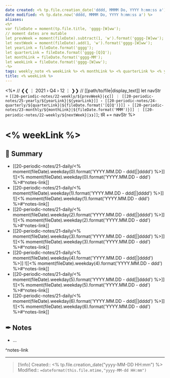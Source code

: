 ```yaml
---
date created: <% tp.file.creation_date('dddd, MMMM Do, YYYY h:mm:ss a') %>
date modified: <% tp.date.now('dddd, MMMM Do, YYYY h:mm:ss a') %>
aliases: 
<%*
var fileDate = moment(tp.file.title, 'gggg-[W]ww');
// moment dates are mutable 
let prevWeek = moment(fileDate).subtract(1, 'w').format('gggg-[W]ww');
let nextWeek = moment(fileDate).add(1, 'w').format('gggg-[W]ww');
let yearLink = fileDate.format('gggg');
let quarterLink = fileDate.format('gggg-[Q]Q');
let monthLink = fileDate.format('gggg-MM');
let weekLink = fileDate.format('gggg-[W]ww');
-%>
tags: weekly_note <% weekLink %> <% monthLink %> <% quarterLink %> <% yearLink %> 
title: <% weekLink %>
---
```


<%*
// ❮❮ ⋮ 2021 › Q4 › 12 ⋮ ❯❯ 
// [[path/to/file|display_text]] 
let navStr = `[[20-periodic-notes/22-weekly/${prevWeek}|❮❮]] ⋮ [[20-periodic-notes/25-yearly/${yearLink}|${yearLink}]] › [[20-periodic-notes/24-quarterly/${quarterLink}|${fileDate.format('[Q]Q')}]] › [[20-periodic-notes/23-monthly/${monthLink}|${fileDate.format('MMM')}]] ⋮ [[20-periodic-notes/22-weekly/${nextWeek}|❯❯]]`;
tR += navStr 
%>

# <% weekLink %>



## 📆 Summary

- [[20-periodic-notes/21-daily/<% moment(fileDate).weekday(0).format('YYYY.MM.DD - ddd[|]dddd') %>]]
  ![[<% moment(fileDate).weekday(0).format('YYYY.MM.DD - ddd') %>#^notes-link]]
- [[20-periodic-notes/21-daily/<% moment(fileDate).weekday(1).format('YYYY.MM.DD - ddd[|]dddd') %>]]
  ![[<% moment(fileDate).weekday(1).format('YYYY.MM.DD - ddd') %>#^notes-link]]
- [[20-periodic-notes/21-daily/<% moment(fileDate).weekday(2).format('YYYY.MM.DD - ddd[|]dddd') %>]]
  ![[<% moment(fileDate).weekday(2).format('YYYY.MM.DD - ddd') %>#^notes-link]]
- [[20-periodic-notes/21-daily/<% moment(fileDate).weekday(3).format('YYYY.MM.DD - ddd[|]dddd') %>]]
  ![[<% moment(fileDate).weekday(3).format('YYYY.MM.DD - ddd') %>#^notes-link]]
- [[20-periodic-notes/21-daily/<% moment(fileDate).weekday(4).format('YYYY.MM.DD - ddd[|]dddd') %>]]
  ![[<% moment(fileDate).weekday(4).format('YYYY.MM.DD - ddd') %>#^notes-link]]
- [[20-periodic-notes/21-daily/<% moment(fileDate).weekday(5).format('YYYY.MM.DD - ddd[|]dddd') %>]]
  ![[<% moment(fileDate).weekday(5).format('YYYY.MM.DD - ddd') %>#^notes-link]]
- [[20-periodic-notes/21-daily/<% moment(fileDate).weekday(6).format('YYYY.MM.DD - ddd[|]dddd') %>]]
  ![[<% moment(fileDate).weekday(6).format('YYYY.MM.DD - ddd') %>#^notes-link]]
  
## ✒ Notes

- …

^notes-link

___
>[!info]
Created:: <% tp.file.creation_date("yyyy-MM-DD HH:mm") %>
Modified:: `=dateformat(this.file.mtime,"yyyy-MM-dd HH:mm")`

